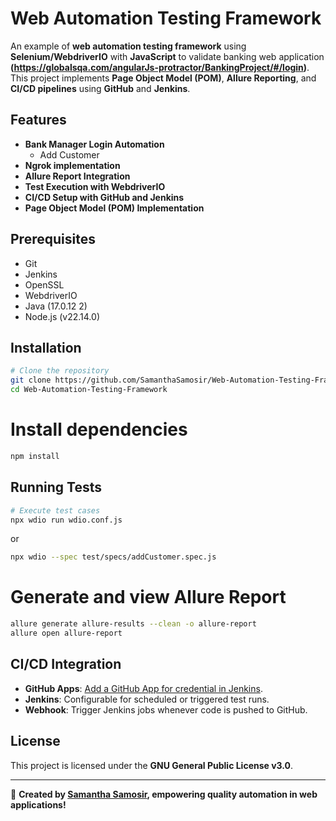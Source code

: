 # Web Automation Testing Framework

An example of **web automation testing framework** using **Selenium/WebdriverIO** with **JavaScript** to validate banking web application **(https://globalsqa.com/angularJs-protractor/BankingProject/#/login)**. This project implements **Page Object Model (POM)**, **Allure Reporting**, and **CI/CD pipelines** using **GitHub** and **Jenkins**.

## Features
- **Bank Manager Login Automation**
  - Add Customer
- **Ngrok implementation**
- **Allure Report Integration**
- **Test Execution with WebdriverIO** 
- **CI/CD Setup with GitHub and Jenkins**
- **Page Object Model (POM) Implementation**

## Prerequisites
- Git
- Jenkins
- OpenSSL
- WebdriverIO
- Java (17.0.12 2)
- Node.js (v22.14.0)

## Installation
```sh
# Clone the repository
git clone https://github.com/SamanthaSamosir/Web-Automation-Testing-Framework.git
cd Web-Automation-Testing-Framework
```
# Install dependencies
```sh
npm install
```

## Running Tests
```sh
# Execute test cases
npx wdio run wdio.conf.js
```
or
```sh
npx wdio --spec test/specs/addCustomer.spec.js
```

# Generate and view Allure Report
```sh
allure generate allure-results --clean -o allure-report
allure open allure-report
```

## CI/CD Integration
- **GitHub Apps**: [Add a GitHub App for credential in Jenkins](https://github.com/apps/jenkins-by-samanthasamosir).
- **Jenkins**: Configurable for scheduled or triggered test runs.
- **Webhook**: Trigger Jenkins jobs whenever code is pushed to GitHub.

## License
This project is licensed under the **GNU General Public License v3.0**.

---
🚀 **Created by [Samantha Samosir](https://github.com/SamanthaSamosir), empowering quality automation in web applications!**